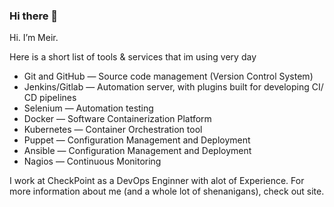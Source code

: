 ### Hi there 👋

Hi. I’m Meir.

Here is a short list of tools & services that im using very day
* Git and GitHub — Source code management (Version Control System)
* Jenkins/Gitlab — Automation server, with plugins built for developing CI/ CD pipelines
* Selenium — Automation testing
* Docker — Software Containerization Platform
* Kubernetes — Container Orchestration tool
* Puppet — Configuration Management and Deployment
* Ansible — Configuration Management and Deployment
* Nagios — Continuous Monitoring

I work at CheckPoint as a DevOps Enginner with alot of Experience. For more information about me (and a whole lot of shenanigans), check out site.

<!--
**mfinkelstine/mfinkelstine** is a ✨ _special_ ✨ repository because its `README.md` (this file) appears on your GitHub profile.

Here are some ideas to get you started:

- 🔭 I’m currently working on ...
- 🌱 I’m currently learning ...
- 👯 I’m looking to collaborate on ...
- 🤔 I’m looking for help with ...
- 💬 Ask me about ...
- 📫 How to reach me: ...
- 😄 Pronouns: ...
- ⚡ Fun fact: ...
-->
